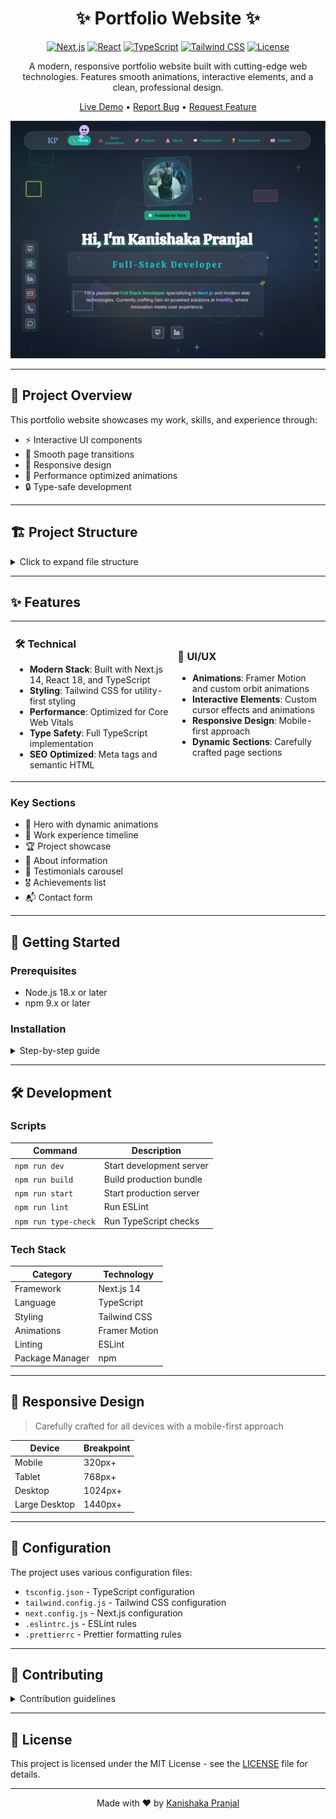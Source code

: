 # <div align="center">✨ Portfolio Website ✨</div>

<div align="center">
  
[![Next.js](https://img.shields.io/badge/Next.js-14-black?style=for-the-badge&logo=next.js)](https://nextjs.org/)
[![React](https://img.shields.io/badge/React-18-blue?style=for-the-badge&logo=react)](https://reactjs.org/)
[![TypeScript](https://img.shields.io/badge/TypeScript-4.9-blue?style=for-the-badge&logo=typescript)](https://www.typescriptlang.org/)
[![Tailwind CSS](https://img.shields.io/badge/Tailwind-3-38B2AC?style=for-the-badge&logo=tailwind-css)](https://tailwindcss.com/)
[![License](https://img.shields.io/badge/License-MIT-green?style=for-the-badge)](LICENSE)
  
</div>

<div align="center">
  <p>A modern, responsive portfolio website built with cutting-edge web technologies. Features smooth animations, interactive elements, and a clean, professional design.</p>
  
  [Live Demo](https://portfolio-kanishaka-pranjal.vercel.app/) • [Report Bug](https://github.com/ReyKan-KP/portfolio/issues) • [Request Feature](https://github.com/ReyKan-KP/portfolio/issues)
  
</div>

<div align="center">
  
![Portfolio Website Preview](/public/images/preview.png)
  
</div>

---

## 🎯 Project Overview

This portfolio website showcases my work, skills, and experience through:
- ⚡ Interactive UI components
- 🌊 Smooth page transitions
- 📱 Responsive design
- 🚀 Performance optimized animations
- 🔒 Type-safe development

---

## 🏗️ Project Structure

<details>
<summary>Click to expand file structure</summary>

```
portfolio/
├── app/                    # Next.js app directory
│   ├── page.tsx           # Home page
│   ├── privacy/           # Privacy policy page
│   └── terms/             # Terms of service page
├── components/            # React components
│   ├── sections/         # Major page sections
│   │   ├── About.tsx
│   │   ├── Achievements.tsx
│   │   ├── Contact.tsx
│   │   ├── Footer.tsx
│   │   ├── Header.tsx
│   │   ├── Hero.tsx
│   │   ├── Projects.tsx
│   │   ├── Tape.tsx
│   │   ├── Testimonials.tsx
│   │   └── WorkExperience.tsx
│   ├── ui/              # Reusable UI components
│   │   └── animated-gradient.tsx
│   ├── Card.tsx
│   ├── CardHeader.tsx
│   ├── CustomCursor.tsx
│   ├── HeroOrbit.tsx
│   ├── Loading.tsx
│   ├── OrbitAnimations.tsx
│   ├── SectionHeader.tsx
│   ├── SocialIcons.tsx
│   ├── SVGLoader.jsx
│   ├── TechIcon.tsx
│   └── ToolboxItems.tsx
├── public/              # Static assets
└── styles/             # Global styles
```

</details>

---

## ✨ Features

<table>
  <tr>
    <td>
      <h3>🛠️ Technical</h3>
      <ul>
        <li><b>Modern Stack</b>: Built with Next.js 14, React 18, and TypeScript</li>
        <li><b>Styling</b>: Tailwind CSS for utility-first styling</li>
        <li><b>Performance</b>: Optimized for Core Web Vitals</li>
        <li><b>Type Safety</b>: Full TypeScript implementation</li>
        <li><b>SEO Optimized</b>: Meta tags and semantic HTML</li>
      </ul>
    </td>
    <td>
      <h3>🎨 UI/UX</h3>
      <ul>
        <li><b>Animations</b>: Framer Motion and custom orbit animations</li>
        <li><b>Interactive Elements</b>: Custom cursor effects and animations</li>
        <li><b>Responsive Design</b>: Mobile-first approach</li>
        <li><b>Dynamic Sections</b>: Carefully crafted page sections</li>
      </ul>
    </td>
  </tr>
</table>

### Key Sections
- 🚀 Hero with dynamic animations
- 💼 Work experience timeline
- 🏆 Project showcase
- 👤 About information
- 💬 Testimonials carousel
- 🎖️ Achievements list
- 📬 Contact form

---

## 🚀 Getting Started

### Prerequisites

- Node.js 18.x or later
- npm 9.x or later

### Installation

<details>
<summary>Step-by-step guide</summary>

1. **Clone the repository:**
   ```bash
   git clone https://github.com/ReyKan-KP/portfolio.git
   ```

2. **Navigate to the project directory:**
   ```bash
   cd portfolio
   ```

3. **Install dependencies:**
   ```bash
   npm install
   ```

4. **Set up environment variables:**
   ```bash
   cp .env.example .env.local
   ```
   Edit `.env.local` with your configuration

5. **Start the development server:**
   ```bash
   npm run dev
   ```
   Access the site at `http://localhost:3000`

</details>

---

## 🛠️ Development

### Scripts

| Command | Description |
| ------- | ----------- |
| `npm run dev` | Start development server |
| `npm run build` | Build production bundle |
| `npm run start` | Start production server |
| `npm run lint` | Run ESLint |
| `npm run type-check` | Run TypeScript checks |

### Tech Stack

<div align="center">
  
| Category | Technology |
| -------- | ---------- |
| Framework | Next.js 14 |
| Language | TypeScript |
| Styling | Tailwind CSS |
| Animations | Framer Motion |
| Linting | ESLint |
| Package Manager | npm |

</div>

---

## 📱 Responsive Design

> Carefully crafted for all devices with a mobile-first approach

| Device | Breakpoint |
| ------ | ---------- |
| Mobile | 320px+ |
| Tablet | 768px+ |
| Desktop | 1024px+ |
| Large Desktop | 1440px+ |

---

## 🔧 Configuration

The project uses various configuration files:

- `tsconfig.json` - TypeScript configuration
- `tailwind.config.js` - Tailwind CSS configuration
- `next.config.js` - Next.js configuration
- `.eslintrc.js` - ESLint rules
- `.prettierrc` - Prettier formatting rules

---

## 🤝 Contributing

<details>
<summary>Contribution guidelines</summary>

1. Fork the repository
2. Create your feature branch (`git checkout -b feature/AmazingFeature`)
3. Commit your changes (`git commit -m 'Add some AmazingFeature'`)
4. Push to the branch (`git push origin feature/AmazingFeature`)
5. Open a Pull Request

</details>

---

## 📄 License

This project is licensed under the MIT License - see the [LICENSE](LICENSE) file for details.

---

<div align="center">
  <p>Made with ❤️ by <a href="https://github.com/ReyKan-KP">Kanishaka Pranjal</a></p>
</div>


